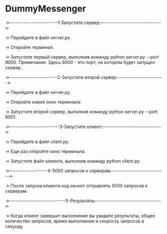 # DummyMessenger
->------------------------1-Запустите сервер:------------------------------<-

-> Перейдите в файл server.py.

-> Откройте терминал.

-> Запустите первый сервер, выполнив команду python server.py --port 8000.
Примечание: Здесь 8000 - это порт, на котором будет запущен сервер. 

->------------------------2-Запустите второй сервер:-----------------------<-

-> Перейдите в файл server.py.

-> Откройте новое окно терминала

-> Запустите второй сервер, выполнив команду python server.py --port 8001.

->-------------------------3-Запустите клиент:-----------------------------<-

-> Перейдите в файл client.py.

-> Еще раз откройте окно терминала.

-> Запустите файл клиента, выполнив команду python client.py.

->-------------------4-5000 запросов к серверам.---------------------------<-

-> После запуска клиента код начнет отправлять 5000 запросов к серверам.

->----------------------------5-Результаты---------------------------------<-

-> Когда клиент завершит выполнение вы увидите результаты, общее количество запросов, время выполнения и скорость запросов в секунду.
